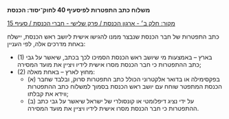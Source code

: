 **משלוח כתב התפטרות לפיסעיף 40 לחוק־יסוד: הכנסת**

[מקור: חלק ב׳ - ארגון הכנסת / פרק שלישי - חברי הכנסת / סעיף 15](https://he.wikisource.org/wiki/תקנון_הכנסת#סעיף_15)

כתב התפטרות של חבר הכנסת שנבצר ממנו להגישו אישית ליושב ראש הכנסת, יישלח באחת מדרכים אלה, לפי העניין:
 * (1) בארץ – באמצעות מי שיושב ראש הכנסת הסמיכו לכך בכתב, שיאשר על גבי כתב ההתפטרות כי חבר הכנסת מסרו אישית לידיו ויציין את מועד המסירה;
 * (2) מחוץ לארץ – באחת מאלה:
   * (א) בפקסימילה או בדואר אלקטרוני הכולל כתב התפטרות סרוק, ובלבד שחבר הכנסת המתפטר שוחח עם יושב ראש הכנסת בסמוך למשלוח כתב ההתפטרות ווידא את קבלתו;
   * (ב) על ידי נציג דיפלומטי או קונסולרי של ישראל שיאשר על גבי כתב ההתפטרות כי חבר הכנסת מסרו אישית לידיו ויציין את מועד המסירה.